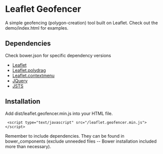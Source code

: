 # Leaflet Geofencer

A simple geofencing (polygon-creation) tool built on Leaflet. Check out the demo/index.html for examples.

## Dependencies
Check bower.json for specific dependency versions 

* [Leaflet](leafletjs.com)
* [Leaflet.polydrag](https://github.com/snkashis/leaflet.polydrag/tree/handler_fix)
* [Leaflet.contextmenu](https://github.com/aratcliffe/Leaflet.contextmenu)
* [JQuery](http://jquery.com/)
* [JSTS](https://github.com/bjornharrtell/jsts)

## Installation
Add dist/leaflet.geofencer.min.js into your HTML file.

```
 <script type="text/javascript" src="/leaflet.geofencer.min.js"></script> 
```

Remember to include dependencies. They can be found in bower_components (exclude unneeded files -- Bower installation included more than necessary).